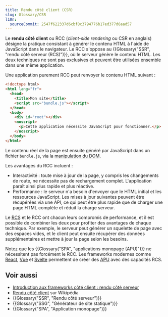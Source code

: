 ```yaml
---
title: Rendu côté client (CSR)
slug: Glossary/CSR
l10n:
  sourceCommit: 2547f622337d6cbf8c3794776b17ed377d6aad57
---
```


Le **rendu côté client** ou <abbr>RCC</abbr> (<i lang="en">client-side rendering</i> ou <abbr>CSR</abbr> en anglais) désigne la pratique consistant à générer le contenu HTML à l'aide de JavaScript dans le navigateur. Le RCC s'oppose au {{Glossary("SSR", "rendu côté serveur (RCS)")}}, où le serveur génère le contenu HTML. Les deux techniques ne sont pas exclusives et peuvent être utilisées ensemble dans une même application.

Une application purement RCC peut renvoyer le contenu HTML suivant&nbsp;:

```html
<!doctype html>
<html lang="fr">
  <head>
    <title>Mon site</title>
    <script src="bundle.js"></script>
  </head>
  <body>
    <div id="root"></div>
    <noscript>
      <p>Cette application nécessite JavaScript pour fonctionner.</p>
    </noscript>
  </body>
</html>
```

Le contenu réel de la page est ensuite généré par JavaScript dans un fichier `bundle.js`, via la [manipulation du DOM](/fr/docs/Web/API/Document_Object_Model).

Les avantages du RCC incluent&nbsp;:

- Interactivité&nbsp;: toute mise à jour de la page, y compris les changements de route, ne nécessite pas de rechargement complet. L'application paraît ainsi plus rapide et plus réactive.
- Performance&nbsp;: le serveur n'a besoin d'envoyer que le HTML initial et les ressources JavaScript. Les mises à jour suivantes peuvent être récupérées via une API, ce qui peut être plus rapide que de charger une page HTML complète et réduit la charge serveur.

Le <abbr title="Rendu Côté Serveur">RCS</abbr> et le RCC ont chacun leurs compromis de performance, et il est possible de combiner les deux pour profiter des avantages de chaque technique. Par exemple, le serveur peut générer un squelette de page avec des espaces vides, et le client peut ensuite récupérer des données supplémentaires et mettre à jour la page selon les besoins.

Notez que les {{Glossary("SPA", "applications monopage (APU)")}} ne nécessitent pas forcément le RCC. Les frameworks modernes comme [React](/fr/docs/Learn_web_development/Core/Frameworks_libraries/React_getting_started), [Vue](/fr/docs/Learn_web_development/Core/Frameworks_libraries/Vue_getting_started) et [Svelte](/fr/docs/Learn_web_development/Core/Frameworks_libraries/Svelte_getting_started) permettent de créer des <abbr title="Applications à Page Unique">APU</abbr> avec des capacités RCS.

## Voir aussi

- [Introduction aux frameworks côté client&nbsp;: rendu côté serveur](/fr/docs/Learn_web_development/Core/Frameworks_libraries/Introduction#server-side_rendering)
- [Rendu côté client](https://fr.wikipedia.org/wiki/Page_web_dynamique) sur Wikipédia
- {{Glossary("SSR", "Rendu côté serveur")}}
- {{Glossary("SSG", "Générateur de site statique")}}
- {{Glossary("SPA", "Application monopage")}}
